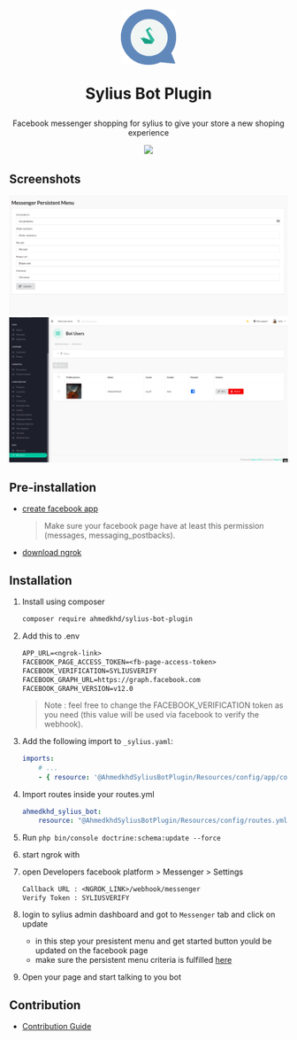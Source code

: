 <h1 align="center">
    <img width="100" height="100" src="https://github.com/aa-ahmed-aa/SyliusBotPlugin/blob/master/docs/resources/logo.png" />
    <p>
    Sylius Bot Plugin
    </p>
</h1>

<p align="center">Facebook messenger shopping for sylius to give your store a new shoping experience</p>

<p align="center">
    <a href="https://sylius.com" target="_blank">
        <img src="https://github.com/aa-ahmed-aa/SyliusBotPlugin/blob/master/docs/resources/demo_gif.gif" />
    </a>
</p>

## Screenshots
![Screenshot](docs/resources/screen_1.png)
![Screenshot](docs/resources/screen_2.png)

## Pre-installation
- [create facebook app](https://developers.facebook.com/docs/messenger-platform/getting-started/app-setup)
  > Make sure your facebook page have at least this permission (messages, messaging_postbacks).
- [download ngrok](https://ngrok.com/download)

## Installation
1. Install using composer 
    ```bash 
    composer require ahmedkhd/sylius-bot-plugin
    ```
2. Add this to .env
    ```dotenv
    APP_URL=<ngrok-link>
    FACEBOOK_PAGE_ACCESS_TOKEN=<fb-page-access-token>
    FACEBOOK_VERIFICATION=SYLIUSVERIFY
    FACEBOOK_GRAPH_URL=https://graph.facebook.com
    FACEBOOK_GRAPH_VERSION=v12.0
    ```
    > Note : feel free to change the FACEBOOK_VERIFICATION token as you need (this value will be used via facebook to verify the webhook).

3. Add the following import to `_sylius.yaml`:
    ```yml
    imports:
        # ...
        - { resource: '@AhmedkhdSyliusBotPlugin/Resources/config/app/config.yml' }
    
    ```

4. Import routes inside your routes.yml
    ```yml
    ahmedkhd_sylius_bot:
        resource: "@AhmedkhdSyliusBotPlugin/Resources/config/routes.yml"
    ```

5. Run `php bin/console doctrine:schema:update --force`

6. start ngrok with 

7. open Developers facebook platform > Messenger > Settings
    ```dotenv
    Callback URL : <NGROK_LINK>/webhook/messenger
    Verify Token : SYLIUSVERIFY
    ```

8. login to sylius admin dashboard and got to `Messenger` tab and click on update
    - in this step your presistent menu and get started button yould be updated on the facebook page
    - make sure the persistent menu criteria is fulfilled [here](https://developers.facebook.com/docs/messenger-platform/send-messages/persistent-menu/#set_menu)

9. Open your page and start talking to you bot 



## Contribution
- [Contribution Guide](https://github.com/aa-ahmed-aa/SyliusBotPlugin/blob/master/docs/CUSTOMIZATION.md)
